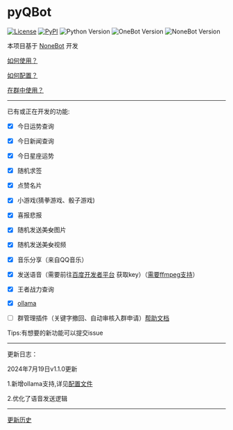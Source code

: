 # pyQBot

[![License](https://img.shields.io/github/license/atigger/pyQBot.svg)](LICENSE)
[![PyPI](https://img.shields.io/pypi/v/nonebot.svg)](https://pypi.python.org/pypi/nonebot)
![Python Version](https://img.shields.io/badge/python-3.7+-blue.svg)
![OneBot Version](https://img.shields.io/badge/OneBot-v10,v11-black.svg)
![NoneBot Version](https://img.shields.io/badge/NoneBot-v1-green.svg)

本项目基于 [NoneBot](https://github.com/nonebot/nonebot) 开发

[如何使用？](https://v1.nonebot.dev/guide/getting-started.html)

[如何配置？](CONFIG.md)

[在群中使用？](https://pyqbot.miraiqbot.top/)

---

已有或正在开发的功能:

- [x] 今日运势查询

- [x] 今日新闻查询

- [x] 今日星座运势

- [x] 随机求签

- [x] 点赞名片

- [x] 小游戏(猜拳游戏、骰子游戏)

- [x] 喜报悲报

- [x] 随机发送~~美女~~图片

- [x] 随机发送~~美女~~视频

- [x] 音乐分享（来自QQ音乐）

- [x] 发送语音（需要前往[百度开发者平台](https://ai.baidu.com/tech/speech)
  获取key）（[需要ffmpeg支持](https://napneko.github.io/zh-CN/guide/faq#:~:text=%E6%89%8B%E5%8A%A8%E9%85%8D%E7%BD%AE%20ffmpeg%20%E8%B7%AF%E5%BE%84)）

- [x] 王者战力查询

- [x] [ollama](https://github.com/ollama/ollama)

- [ ] 
  群管理插件（关键字撤回、自动审核入群申请）[帮助文档](https://pyqbot.miraiqbot.top/#/?id=%e8%b6%85%e7%ba%a7%e7%ae%a1%e7%90%86%e5%91%98)

Tips:有想要的新功能可以提交issue

---

更新日志：

2024年7月19日v1.1.0更新

1.新增ollama支持,详见[配置文件](CONFIG.md)

2.优化了语音发送逻辑

---
[更新历史](UPDATE.md)